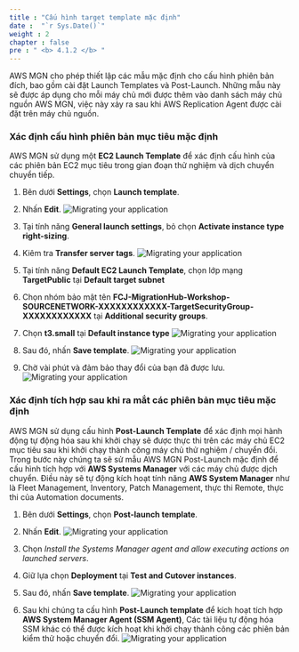 ```yaml
---
title : "Cấu hình target template mặc định"
date :  "`r Sys.Date()`" 
weight : 2
chapter : false
pre : " <b> 4.1.2 </b> "
---
```

AWS MGN cho phép thiết lập các mẫu mặc định cho cấu hình phiên bản đích, bao gồm cài đặt Launch Templates và Post-Launch. Những mẫu này sẽ được áp dụng cho mỗi máy chủ mới được thêm vào danh sách máy chủ nguồn AWS MGN, việc này xảy ra sau khi AWS Replication Agent được cài đặt trên máy chủ nguồn.
### Xác định cấu hình phiên bản mục tiêu mặc định
AWS MGN sử dụng một **EC2 Launch Template** để xác định cấu hình của các phiên bản EC2 mục tiêu trong gian đoạn thử nghiệm và dịch chuyển chuyển tiếp.
1. Bên dưới **Settings**, chọn **Launch template**.
2. Nhấn **Edit**.
![Migrating your application](../../../../images/4.migrateinfra/4.1migrateapp/4.1.2defaulttemplate/4.1.2.1defaulttemplate.png?width=90pc)

3. Tại tính năng **General launch settings**, bỏ chọn **Activate instance type right-sizing**.
4. Kiêm tra **Transfer server tags**.
![Migrating your application](../../../../images/4.migrateinfra/4.1migrateapp/4.1.2defaulttemplate/4.1.2.2defaulttemplate.png?width=90pc)

5. Tại tính năng **Default EC2 Launch Template**, chọn lớp mạng **TargetPublic** tại **Default target subnet**
6. Chọn nhóm bảo mật tên **FCJ-MigrationHub-Workshop-SOURCENETWORK-XXXXXXXXXXXX-TargetSecurityGroup-XXXXXXXXXXXX** tại **Additional security groups**.
7. Chọn **t3.small** tại **Default instance type**
![Migrating your application](../../../../images/4.migrateinfra/4.1migrateapp/4.1.2defaulttemplate/4.1.2.3defaulttemplate.png?width=90pc)

8. Sau đó, nhấn **Save template**.
![Migrating your application](../../../../images/4.migrateinfra/4.1migrateapp/4.1.2defaulttemplate/4.1.2.4defaulttemplate.png?width=90pc)

9. Chờ vài phút và đảm bảo thay đổi của bạn đã được lưu.
![Migrating your application](../../../../images/4.migrateinfra/4.1migrateapp/4.1.2defaulttemplate/4.1.2.5defaulttemplate.png?width=90pc)


### Xác định tích hợp sau khi ra mắt các phiên bản mục tiêu mặc định
AWS MGN sử dụng cấu hình **Post-Launch Template** để xác định mọi hành động tự động hóa sau khi khởi chạy sẽ được thực thi trên các máy chủ EC2 mục tiêu sau khi khởi chạy thành công máy chủ thử nghiệm / chuyển đổi. Trong bước này chúng ta sẽ sử mẫu AWS MGN Post-Launch mặc định để cấu hình tích hợp với **AWS Systems Manager** với các máy chủ được dịch chuyển. Điều này sẽ tự động kích hoạt tính năng **AWS System Manager** như là Fleet Management, Inventory, Patch Management, thực thi Remote, thực thi của Automation documents. 
1. Bên dưới **Settings**, chọn **Post-launch template**.
2. Nhấn **Edit**.
![Migrating your application](../../../../images/4.migrateinfra/4.1migrateapp/4.1.2defaulttemplate/4.1.2.6defaulttemplate.png?width=90pc)

3. Chọn *Install the Systems Manager agent and allow executing actions on launched servers*.
4. Giữ lựa chọn **Deployment** tại **Test and Cutover instances**.
5. Sau đó, nhấn **Save template**.
![Migrating your application](../../../../images/4.migrateinfra/4.1migrateapp/4.1.2defaulttemplate/4.1.2.7defaulttemplate.png?width=90pc)

6. Sau khi chúng ta cấu hình **Post-Launch template** để kích hoạt tích hợp **AWS System Manager Agent (SSM Agent)**, Các tài liệu tự động hóa SSM khác có thể được kích hoạt khi khởi chạy thành công các phiên bản kiểm thử hoặc chuyển đổi.
![Migrating your application](../../../../images/4.migrateinfra/4.1migrateapp/4.1.2defaulttemplate/4.1.2.8defaulttemplate.png?width=90pc)
